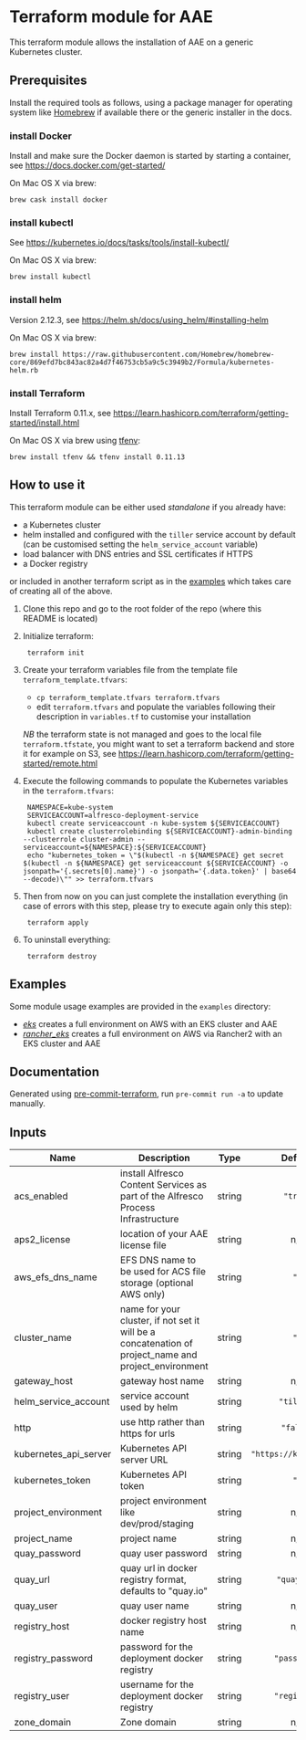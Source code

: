 # Terraform module for AAE

This terraform module allows the installation of AAE on a generic Kubernetes cluster.

## Prerequisites

Install the required tools as follows, using a package manager for operating system like [Homebrew](https://brew.sh) if available there or the generic installer in the docs.

### install Docker

Install and make sure the Docker daemon is started by starting a container, see <https://docs.docker.com/get-started/>

On Mac OS X via brew: 
```
brew cask install docker
```

### install kubectl

See <https://kubernetes.io/docs/tasks/tools/install-kubectl/>

On Mac OS X via brew:
```
brew install kubectl
```

### install helm

Version 2.12.3, see <https://helm.sh/docs/using_helm/#installing-helm>

On Mac OS X via brew:
```
brew install https://raw.githubusercontent.com/Homebrew/homebrew-core/869efd7bc843ac82a4d7f46753cb5a9c5c3949b2/Formula/kubernetes-helm.rb
```

### install Terraform

Install Terraform 0.11.x, see <https://learn.hashicorp.com/terraform/getting-started/install.html>

On Mac OS X via brew using [tfenv](https://github.com/tfutils/tfenv):
```
brew install tfenv && tfenv install 0.11.13
```

## How to use it

This terraform module can be either used *standalone* if you already have:

* a Kubernetes cluster
* helm installed and configured with the `tiller` service account by default (can be customised setting the `helm_service_account` variable)
* load balancer with DNS entries and SSL certificates if HTTPS
* a Docker registry

or included in another terraform script as in the [examples](#examples) which takes care of creating all of the above.

1. Clone this repo and go to the root folder of the repo (where this README is located)

2. Initialize terraform:

        terraform init

3. Create your terraform variables file from the template file `terraform_template.tfvars`:

    - `cp terraform_template.tfvars terraform.tfvars`
    - edit `terraform.tfvars` and populate the variables following their description in `variables.tf` to customise your installation

   *NB* the terraform state is not managed and goes to the local file `terraform.tfstate`,
   you might want to set a terraform backend and store it for example on S3, see <https://learn.hashicorp.com/terraform/getting-started/remote.html>

4. Execute the following commands to populate the Kubernetes variables in the `terraform.tfvars`:

        NAMESPACE=kube-system
        SERVICEACCOUNT=alfresco-deployment-service
        kubectl create serviceaccount -n kube-system ${SERVICEACCOUNT}
        kubectl create clusterrolebinding ${SERVICEACCOUNT}-admin-binding --clusterrole cluster-admin --serviceaccount=${NAMESPACE}:${SERVICEACCOUNT}
        echo "kubernetes_token = \"$(kubectl -n ${NAMESPACE} get secret $(kubectl -n ${NAMESPACE} get serviceaccount ${SERVICEACCOUNT} -o jsonpath='{.secrets[0].name}') -o jsonpath='{.data.token}' | base64 --decode)\"" >> terraform.tfvars

5. Then from now on you can just complete the installation everything (in case of errors with this step, please try to execute again only this step):

        terraform apply

6. To uninstall everything:

        terraform destroy

## Examples

Some module usage examples are provided in the `examples` directory:

* [_eks_](./examples/eks) creates a full environment on AWS with an EKS cluster and AAE
* [_rancher_eks_](./examples/rancher-eks) creates a full environment on AWS via Rancher2 with an EKS cluster and AAE

## Documentation

Generated using [pre-commit-terraform](https://github.com/antonbabenko/pre-commit-terraform), run `pre-commit run -a` to update manually.

<!-- BEGINNING OF PRE-COMMIT-TERRAFORM DOCS HOOK -->
## Inputs

| Name | Description | Type | Default | Required |
|------|-------------|:----:|:-----:|:-----:|
| acs\_enabled | install Alfresco Content Services as part of the Alfresco Process Infrastructure | string | `"true"` | no |
| aps2\_license | location of your AAE license file | string | n/a | yes |
| aws\_efs\_dns\_name | EFS DNS name to be used for ACS file storage (optional AWS only) | string | `""` | no |
| cluster\_name | name for your cluster, if not set it will be a concatenation of project_name and project_environment | string | `""` | no |
| gateway\_host | gateway host name | string | n/a | yes |
| helm\_service\_account | service account used by helm | string | `"tiller"` | no |
| http | use http rather than https for urls | string | `"false"` | no |
| kubernetes\_api\_server | Kubernetes API server URL | string | `"https://kubernetes"` | no |
| kubernetes\_token | Kubernetes API token | string | `""` | no |
| project\_environment | project environment like dev/prod/staging | string | n/a | yes |
| project\_name | project name | string | n/a | yes |
| quay\_password | quay user password | string | n/a | yes |
| quay\_url | quay url in docker registry format, defaults to "quay.io" | string | `"quay.io"` | no |
| quay\_user | quay user name | string | n/a | yes |
| registry\_host | docker registry host name | string | n/a | yes |
| registry\_password | password for the deployment docker registry | string | `"password"` | no |
| registry\_user | username for the deployment docker registry | string | `"registry"` | no |
| zone\_domain | Zone domain | string | n/a | yes |

<!-- END OF PRE-COMMIT-TERRAFORM DOCS HOOK -->
